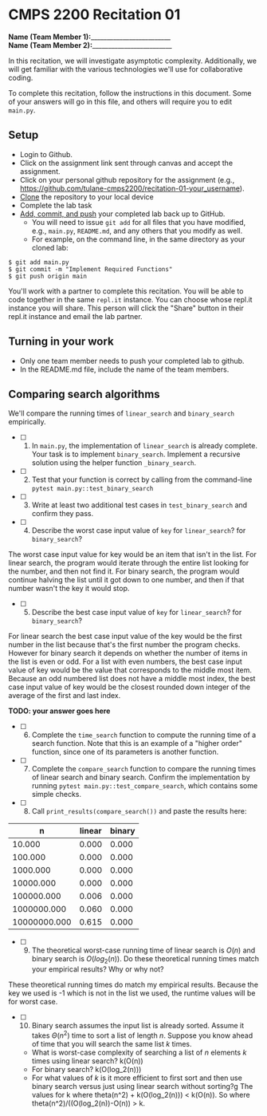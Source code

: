 # CMPS 2200  Recitation 01

**Name (Team Member 1):**_________________________  
**Name (Team Member 2):**_________________________

In this recitation, we will investigate asymptotic complexity. Additionally, we will get familiar with the various technologies we'll use for collaborative coding.

To complete this recitation, follow the instructions in this document. Some of your answers will go in this file, and others will require you to edit `main.py`.


## Setup
- Login to Github.
- Click on the assignment link sent through canvas and accept the assignment.
- Click on your personal github repository for the assignment (e.g., https://github.com/tulane-cmps2200/recitation-01-your_username).
- [Clone](https://docs.github.com/en/github/creating-cloning-and-archiving-repositories/cloning-a-repository-from-github/cloning-a-repository) the repository to your local device
- Complete the lab task 
- [Add, commit, and push](https://docs.github.com/en/github/managing-files-in-a-repository/managing-files-using-the-command-line/adding-a-file-to-a-repository-using-the-command-line) your completed lab back up to GitHub. 
  - You will need to issue `git add` for all files that you have modified, e.g., `main.py`, `README.md`, and any others that you modify as well.
  - For example, on the command line, in the same directory as your cloned lab:
```
$ git add main.py
$ git commit -m "Implement Required Functions"
$ git push origin main
```

You'll work with a partner to complete this recitation. You will be able to code together in the same `repl.it` instance. You can choose whose repl.it instance you will share. This person will click the "Share" button in their repl.it instance and email the lab partner.

## Turning in your work
- Only one team member needs to push your completed lab to github. 
- In the README.md file, include the name of the team members.


## Comparing search algorithms

We'll compare the running times of `linear_search` and `binary_search` empirically.

- [ ] 1. In `main.py`, the implementation of `linear_search` is already complete. Your task is to implement `binary_search`. Implement a recursive solution using the helper function `_binary_search`. 

- [ ] 2. Test that your function is correct by calling from the command-line `pytest main.py::test_binary_search`

- [ ] 3. Write at least two additional test cases in `test_binary_search` and confirm they pass.

- [ ] 4. Describe the worst case input value of `key` for `linear_search`? for `binary_search`? 

The worst case input value for key would be an item that isn't in the list. For linear search, the program would iterate through the entire list looking for the number, and then not find it. For binary search, the program would continue halving the list until it got down to one number, and then if that number wasn't the key it would stop.

- [ ] 5. Describe the best case input value of `key` for `linear_search`? for `binary_search`? 

For linear search the best case input value of the key would be the first number in the list because that's the first number the program checks. However for binary search it depends on whether the number of items in the list is even or odd. For a list with even numbers, the best case input value of key would be the value that corresponds to the middle most item. Because an odd numbered list does not have a middle most index, the best case input value of key would be the closest rounded down integer of the average of the first and last index.

**TODO: your answer goes here**

- [ ] 6. Complete the `time_search` function to compute the running time of a search function. Note that this is an example of a "higher order" function, since one of its parameters is another function.

- [ ] 7. Complete the `compare_search` function to compare the running times of linear search and binary search. Confirm the implementation by running `pytest main.py::test_compare_search`, which contains some simple checks.

- [ ] 8. Call `print_results(compare_search())` and paste the results here:

|            n |   linear |   binary |
|--------------|----------|----------|
|       10.000 |    0.000 |    0.000 |
|      100.000 |    0.000 |    0.000 |
|     1000.000 |    0.000 |    0.000 |
|    10000.000 |    0.000 |    0.000 |
|   100000.000 |    0.006 |    0.000 |
|  1000000.000 |    0.060 |    0.000 |
| 10000000.000 |    0.615 |    0.000 |

- [ ] 9. The theoretical worst-case running time of linear search is $O(n)$ and binary search is $O(log_2(n))$. Do these theoretical running times match your empirical results? Why or why not?

These theoretical running times do match my empirical results. Because the key we used is -1 which is not in the list we used, the runtime values will be for worst case.

- [ ] 10. Binary search assumes the input list is already sorted. Assume it takes $\Theta(n^2)$ time to sort a list of length $n$. Suppose you know ahead of time that you will search the same list $k$ times. 
  + What is worst-case complexity of searching a list of $n$ elements $k$ times using linear search? k(O(n))
  + For binary search? k(O(log_2(n)))
  + For what values of $k$ is it more efficient to first sort and then use binary search versus just using linear search without sorting?g
The values for k where theta(n^2) + k(O(log_2(n))) < k(O(n)). So where theta(n^2)/((O(log_2(n))-O(n)) > k.